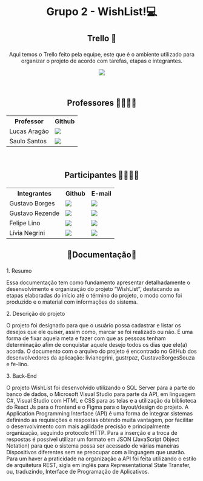 # <p align="center"> Grupo 2 - WishList!💻 </p>


## <p align="center">Trello 📝</p>
<p align="center">Aqui temos o Trello feito pela equipe, este que é o ambiente utilizado para organizar o projeto de acordo com tarefas, etapas e integrantes.</p>


<p align="center"><a href="https://trello.com/b/q2pSPQfe/wishlist"> <img src="https://img.shields.io/badge/Trello-0052CC?style=for-the-badge&logo=trello&logoColor=white" /> </a></p>

&nbsp;
&nbsp;

## <p align="center">Professores 👨‍🏫👨‍🏫</p>
<table align="center">
  <tr>
    <th>Professor</th>
    <th>Github</th>
  </tr>
  <tr>
    <td>Lucas Aragão</td>
    <td> <a href="https://github.com/LUCASDESENVOLVEDOR"> <img src="https://img.shields.io/badge/GitHub-100000?style=for-the-badge&logo=github&logoColor=white" /> </a></td>
  </tr>
  <tr>
    <td>Saulo Santos</td>
    <td><a href="https://github.com/Saulomsantos"> <img src="https://img.shields.io/badge/GitHub-100000?style=for-the-badge&logo=github&logoColor=white" /> </a> </td>
  </tr>
</table>

&nbsp;
&nbsp;

## <p align="center">Participantes 👦👦👦👩</p>
<table align="center">
  <tr>
    <th>Integrantes</th>
    <th>Github</th>
    <th>E-mail</th>
  </tr>
  <tr>
    <td>Gustavo Borges</td>
    <td> <a href="https://github.com/GustavoBorgesSouza"> <img src="https://img.shields.io/badge/GitHub-100000?style=for-the-badge&logo=github&logoColor=white" /> </a></td>
    <td> <a href="mailto:sgustavo.borges10@gmail.com"> <img src="https://img.shields.io/badge/Gmail-D14836?style=for-the-badge&logo=gmail&logoColor=white" /> </a></td>
  </tr>
  <tr>
    <td>Gustavo Rezende</td>
    <td> <a href="https://github.com/gustrpaz"> <img src="https://img.shields.io/badge/GitHub-100000?style=for-the-badge&logo=github&logoColor=white" /> </a> </td>
    <td><a href="gustrpaz@gmail.com"> <img src="https://img.shields.io/badge/Gmail-D14836?style=for-the-badge&logo=gmail&logoColor=white" /> </a></td>
  </tr>
  <tr>
    <td>Felipe Lino</td>
    <td><a href="https://github.com/fe-lino"> <img src="https://img.shields.io/badge/GitHub-100000?style=for-the-badge&logo=github&logoColor=white" /> </a></td>
    <td><a href="felipexgamer6@gmail.com"> <img src="https://img.shields.io/badge/Gmail-D14836?style=for-the-badge&logo=gmail&logoColor=white" /> </a></td>
  </tr>
   <tr>
    <td>Lívia Negrini</td>
    <td> <a href="https://github.com/livianegrini"> <img src="https://img.shields.io/badge/GitHub-100000?style=for-the-badge&logo=github&logoColor=white" /> </a>  </td>
    <td><a href="mailto:liviasnegrini2004@gmail.com"> <img src="https://img.shields.io/badge/Gmail-D14836?style=for-the-badge&logo=gmail&logoColor=white" /> </a></td>
  </tr>
</table>


## <p align="center">📝Documentação📝</p>

<section>
  <td>1.	Resumo</td>
  <p>
      Essa documentação tem como fundamento apresentar detalhadamente o desenvolvimento e organização do projeto “WishList”, destacando as etapas elaboradas do início até     o término do projeto, o modo como foi produzido e o material com informações do sistema.
  </p>
  </section>
  
  <section>
  <td>2.	Descrição do projeto</td>
  <p>
     O projeto foi designado para que o usuário possa cadastrar e listar os desejos que ele quiser, assim como, marcar se foi realizado ou não. É uma forma de fixar aquela meta e fazer com que as pessoas tenham determinação afim de conquistar aquele desejo todos os dias que ele(a) acorda. O documento com o arquivo do projeto é encontrado no GitHub dos desenvolvedores da aplicação: livianegrini, gustrpaz, GustavoBorgesSouza e fe-lino.
  </p>
  </section>
  
  <section>
  <td>3.	Back-End</td>
  <p> 
    O projeto WishList foi desenvolvido utilizando o SQL Server para a parte do banco de dados, o Microsoft Visual Studio para parte da API, em linguagem C#, Visual Studio com HTML e CSS para as telas e a utilização da biblioteca do React Js para o frontend e o Figma para o layout/design do projeto. A Application Programming Interface (API) é uma forma de integrar sistemas definindo as requisições e respostas obtendo muita vantagem, por facilitar o desenvolvimento com mais agilidade precisão e principalmente organização, seguindo protocolo HTTP.
    Para a inserção e a troca de respostas é possível utilizar um formato em JSON (JavaScript Object Notation) para que o sistema possa ser acessado de várias maneiras Dispositivos diferentes sem se preocupar com a linguagem que usarão.
Para um haver a praticidade na organização a API foi feita utilizando o estilo de arquitetura REST, sigla em inglês para Representational State Transfer, ou, traduzindo, Interface de Programação de Aplicativos.

  </p>
  </section>
